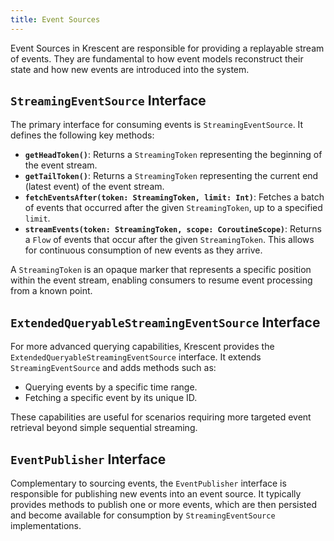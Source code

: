```yaml
---
title: Event Sources
---
```


Event Sources in Krescent are responsible for providing a replayable stream of events. They are fundamental to how event models reconstruct their state and how new events are introduced into the system.

## `StreamingEventSource` Interface

The primary interface for consuming events is `StreamingEventSource`. It defines the following key methods:

- **`getHeadToken()`**: Returns a `StreamingToken` representing the beginning of the event stream.
- **`getTailToken()`**: Returns a `StreamingToken` representing the current end (latest event) of the event stream.
- **`fetchEventsAfter(token: StreamingToken, limit: Int)`**: Fetches a batch of events that occurred after the given `StreamingToken`, up to a specified `limit`.
- **`streamEvents(token: StreamingToken, scope: CoroutineScope)`**: Returns a `Flow` of events that occur after the given `StreamingToken`. This allows for continuous consumption of new events as they arrive.

A `StreamingToken` is an opaque marker that represents a specific position within the event stream, enabling consumers to resume event processing from a known point.

## `ExtendedQueryableStreamingEventSource` Interface

For more advanced querying capabilities, Krescent provides the `ExtendedQueryableStreamingEventSource` interface. It extends `StreamingEventSource` and adds methods such as:

- Querying events by a specific time range.
- Fetching a specific event by its unique ID.

These capabilities are useful for scenarios requiring more targeted event retrieval beyond simple sequential streaming.

## `EventPublisher` Interface

Complementary to sourcing events, the `EventPublisher` interface is responsible for publishing new events into an event source. It typically provides methods to publish one or more events, which are then persisted and become available for consumption by `StreamingEventSource` implementations.
